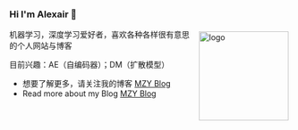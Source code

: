 ### Hi I'm Alexair 👋

<img src="https://github-readme-stats.vercel.app/api?username=Alexair059&show_icons=true&bg_color=30,e96443,904e95&title_color=fff&text_color=fff" alt="logo" height="160" align="right" style="margin: 5px; margin-bottom: 20px;" />

机器学习，深度学习爱好者，喜欢各种各样很有意思的个人网站与博客

目前兴趣：AE（自编码器）；DM（扩散模型）

- 想要了解更多，请关注我的博客 [MZY Blog](https://alexair059.github.io/)
- Read more about my Blog [MZY Blog](https://alexair059.github.io/)
